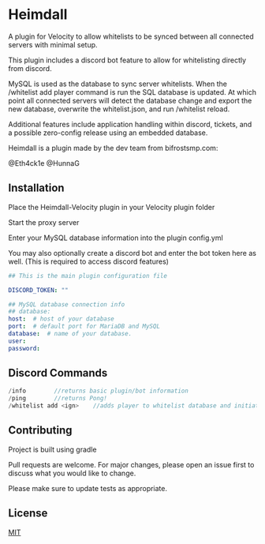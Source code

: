 # Heimdall

A plugin for Velocity to allow whitelists to be synced between all connected servers with minimal setup.

This plugin includes a discord bot feature to allow for whitelisting directly from discord.

MySQL is used as the database to sync server whitelists.  When the /whitelist add player command is run the SQL database is updated.  At which point all connected servers will detect the database change and export the new database, overwrite the whitelist.json, and run /whitelist reload.

Additional features include application handling within discord, tickets, and a possible zero-config release using an embedded database.

Heimdall is a plugin made by the dev team from bifrostsmp.com:

@Eth4ck1e @HunnaG

## Installation

Place the Heimdall-Velocity plugin in your Velocity plugin folder

Start the proxy server

Enter your MySQL database information into the plugin config.yml

You may also optionally create a discord bot and enter the bot token here as well. (This is required to access discord features)

```yaml
## This is the main plugin configuration file

DISCORD_TOKEN: ""

## MySQL database connection info
## database:
host:  # host of your database
port:  # default port for MariaDB and MySQL
database:  # name of your database. 
user: 
password: 
```

## Discord Commands

```java
/info        //returns basic plugin/bot information
/ping        //returns Pong!
/whitelist add <ign>    //adds player to whitelist database and initiates whitelist sync
```

## Contributing
Project is built using gradle

Pull requests are welcome. For major changes, please open an issue first to discuss what you would like to change.

Please make sure to update tests as appropriate.

## License
[MIT](https://choosealicense.com/licenses/mit/)
